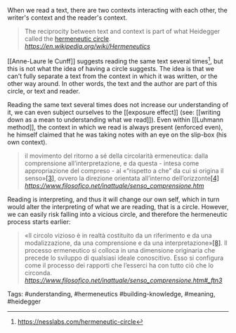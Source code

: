 When we read a text, there are two contexts interacting with each other, the writer's context and the reader's context. 

<blockquote class="quoteback" darkmode="" data-title="Hermeneutics%20-%20Wikipedia" data-author="" cite="https://en.wikipedia.org/wiki/Hermeneutics">
The reciprocity between text and context is part of what Heidegger called the <a href="https://en.wikipedia.org/wiki/Hermeneutic_circle" title="Hermeneutic circle" target="_blank" rel="noopener">hermeneutic circle</a>.
<footer> <cite><a href="https://en.wikipedia.org/wiki/Hermeneutics">https://en.wikipedia.org/wiki/Hermeneutics</a></cite></footer>
</blockquote>
<script note="" src="https://cdn.jsdelivr.net/gh/Blogger-Peer-Review/quotebacks@1/quoteback.js"></script>

[[Anne-Laure le Cunff]] suggests reading the same text several times[^1], but this is not what the idea of having a circle suggests. The idea is that we can't fully separate a text from the context in which it was written, or the other way around. In other words, the text and the author are part of this circle, or text and reader. 

Reading the same text several times does not increase our understanding of it, we can even subject ourselves to the [[exposure effect]] (see: [[writing down as a mean to understanding what we read]]). Even within [[Luhmann method]], the context in which we read is always present (enforced even), he himself claimed that he was taking notes with an eye on the slip-box (his own context). 

<blockquote class="quoteback" darkmode="" data-title="L.%20Sieve%20-%20Il%20senso%20e%20la%20comprensione%20intepretante" data-author="" cite="https://www.filosofico.net/inattuale/senso_comprensione.htm">
il movimento del ritorno a sé della circolarità
ermeneutica: dalla comprensione all’interpretazione, e da questa - intesa come
appropriazione del compreso - al «“rispetto a che” da cui si origina il senso»<a href="https://www.filosofico.net/inattuale/senso_comprensione.htm#_ftn3" name="_ftnref3" title="" target="_blank" rel="noopener">[3]</a>,
ovvero la direzione orientata all’interno dell’orizzonte<a href="https://www.filosofico.net/inattuale/senso_comprensione.htm#_ftn4" name="_ftnref4" title="" target="_blank" rel="noopener">[4]</a>
<footer> <cite><a href="https://www.filosofico.net/inattuale/senso_comprensione.htm">https://www.filosofico.net/inattuale/senso_comprensione.htm</a></cite></footer>
</blockquote>
<script note="" src="https://cdn.jsdelivr.net/gh/Blogger-Peer-Review/quotebacks@1/quoteback.js"></script>

Reading is interpreting, and thus it will change our own self, which in turn would alter the interpreting of what we are reading, that is a circle. However, we can easily risk falling into a vicious circle, and therefore the hermeneutic process starts earlier: 

<blockquote class="quoteback" darkmode="" data-title="L.%20Sieve%20-%20Il%20senso%20e%20la%20comprensione%20intepretante" data-author="" cite="https://www.filosofico.net/inattuale/senso_comprensione.htm#_ftn3">
«Il
circolo vizioso è in realtà costituito da un riferimento e da una
modalizzazione, da una comprensione e da una interpretazione»<a href="https://www.filosofico.net/inattuale/senso_comprensione.htm#_ftn8" name="_ftnref8" title="" target="_blank" rel="noopener">[8]</a>.
Il processo ermeneutico si colloca in una dimensione originaria che precede lo
sviluppo di qualsiasi ideale conoscitivo. Esso si configura come il processo
dei rapporti che l’esserci ha con tutto ciò che lo circonda.
<footer> <cite><a href="https://www.filosofico.net/inattuale/senso_comprensione.htm#_ftn3">https://www.filosofico.net/inattuale/senso_comprensione.htm#_ftn3</a></cite></footer>
</blockquote>
<script note="" src="https://cdn.jsdelivr.net/gh/Blogger-Peer-Review/quotebacks@1/quoteback.js"></script>


[^1]: https://nesslabs.com/hermeneutic-circle

Tags: #understanding, #hermeneutics #building-knowledge, #meaning, #heidegger